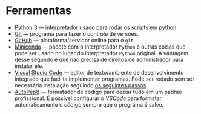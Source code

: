 # Ferramentas

- [Python 3](https://www.python.org/) — interpretador usado para rodar os scripts em python.
- [Git](https://git-scm.com/) — programa para fazer o controle de versões.
- [GitHub](https://github.com/) — plataforma/servidor online para o `git`.
- [Miniconda](https://docs.conda.io/en/latest/miniconda.html) — pacote com o interpretador `Python` e outras coisas que pode ser usado no lugar do interpretador `Python` original.
  A vantagem desse segundo é que não precisa de direitos de administrador para instalar ele.
- [Visual Studio Code](https://code.visualstudio.com/) — editor de texto/ambiente de desenvolvimento integrado que facilita implementar programas.
  Pode ser rodado sem ser necessária instalação seguindo [os seguintes passos](https://code.visualstudio.com/docs/editor/portable).
- [AutoPep8](https://github.com/hhatto/autopep8) — formatador de código para deixar tudo em um padrão profissional.
  É possível configurar o _VSCode_ para formatar automaticamente o código sempre que o programa é salvo.
